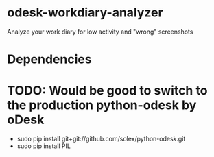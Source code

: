 odesk-workdiary-analyzer
========================

Analyze your work diary for low activity and "wrong" screenshots

# Dependencies
# TODO: Would be good to switch to the production python-odesk by oDesk
* sudo pip install git+git://github.com/solex/python-odesk.git
* sudo pip install PIL 


